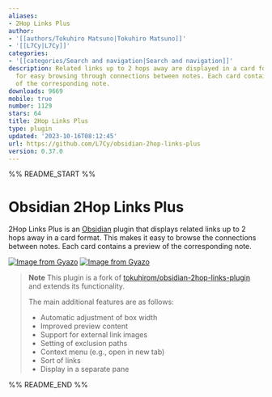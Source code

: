 ```yaml
---
aliases:
- 2Hop Links Plus
author:
- '[[authors/Tokuhiro Matsuno|Tokuhiro Matsuno]]'
- '[[L7Cy|L7Cy]]'
categories:
- '[[categories/Search and navigation|Search and navigation]]'
description: Related links up to 2 hops away are displayed in a card format, allowing
  for easy browsing through connections between notes. Each card contains a preview
  of the corresponding note.
downloads: 9669
mobile: true
number: 1129
stars: 64
title: 2Hop Links Plus
type: plugin
updated: '2023-10-16T08:12:45'
url: https://github.com/L7Cy/obsidian-2hop-links-plus
version: 0.37.0
---
```


%% README_START %%

# Obsidian 2Hop Links Plus

2Hop Links Plus is an [Obsidian](https://obsidian.md/) plugin that displays related links up to 2 hops away in a card format. This makes it easy to browse the connections between notes. Each card contains a preview of the corresponding note.

[![Image from Gyazo](https://i.gyazo.com/bf49c9e6314b4141215fd6f627e80da1.png)](https://gyazo.com/bf49c9e6314b4141215fd6f627e80da1)
[![Image from Gyazo](https://i.gyazo.com/4947e25e5963b6d22b748ed3204b57b2.png)](https://gyazo.com/4947e25e5963b6d22b748ed3204b57b2)

> **Note**
> This plugin is a fork of [tokuhirom/obsidian-2hop-links-plugin](https://github.com/tokuhirom/obsidian-2hop-links-plugin) and extends its functionality.
>
> The main additional features are as follows:
>
> - Automatic adjustment of box width
> - Improved preview content
> - Support for external link images
> - Setting of exclusion paths
> - Context menu (e.g., open in new tab)
> - Sort of links
> - Display in a separate pane


%% README_END %%